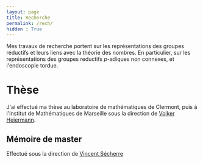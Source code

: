 ```yaml
---
layout: page
title: Recherche
permalink: /rech/
hidden : True
---
```


Mes travaux de recherche portent sur les représentations des groupes réductifs et leurs liens avec la théorie des nombres. En particulier, sur les représentations des groupes reductifs $p$-adiques non connexes, et l'endoscopie tordue.


# Thèse

J'ai effectué ma thèse au laboratoire de mathématiques de Clermont, puis à l'Institut de Mathématiques de Marseille sous la direction de [Volker Heiermann](http://heiermann.perso.math.cnrs.fr).

## Mémoire de master

Effectué sous la direction de [Vincent Sécherre](https://lmv.math.cnrs.fr/laboratoire/annuaire/membres-du-laboratoire/vincent-secherre/)